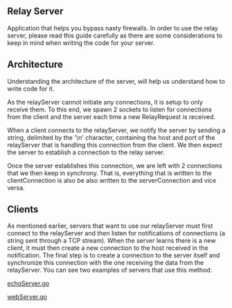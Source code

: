 
## Relay Server
Application that helps you bypass nasty firewalls. In order to use the relay
server, please read this guide carefully as there are some considerations to
keep in mind when writing the code for your server.

## Architecture
Understanding the architecture of the server, will help us understand how
to write code for it.

As the relayServer cannot initiate any connections, it is setup to only receive
them. To this end, we spawn 2 sockets to listen for connections from the client
and the server each time a new RelayRequest is received.

When a client connects to the relayServer, we notify the server by sending a
string, delimited by the '\n' character, containing the host and port of the
relayServer that is handling this connection from the client. We then expect
the server to establish a connection to the relay server.

Once the server establishes this connection, we are left with 2 connections
that we then keep in synchrony. That is, everything that is written to the
clientConnection is also be also written to the serverConnection and vice versa.

## Clients
As mentioned earlier, servers that want to use our relayServer must first connect
to the relayServer and then listen for notifications of connections (a string sent
through a TCP stream). When the server learns there is a new client, it must then
create a new connection to the host received in the notification.
The final step is to create a connection to the server itself and synchronize this
connection with the one receiving the data from the relayServer. You can see two
examples of servers that use this method:

[echoServer.go](https://gist.github.com/anonymous/a31dadee64238118229eb3ff13f1a340)

[webServer.go](https://gist.github.com/anonymous/511f9943eab6d3bcdd75a3629e51486e)

